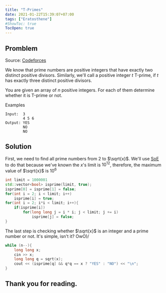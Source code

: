 ```yaml
---
title: "T-Primes"
date: 2021-01-22T15:39:07+07:00
tags: ["Eratosthene"]
#ShowToc: true
TocOpen: true
---
```


## Promblem
Source: [Codeforces](https://codeforces.com/contest/230/problem/B)

We know that prime numbers are positive integers that have exactly two distinct positive divisors. Similarly, we'll call a positive integer $t$ Т-prime, if $t$ has exactly three distinct positive divisors.

You are given an array of $n$ positive integers. For each of them determine whether it is Т-prime or not.

Examples
```
Input:  3
        4 5 6
Output: YES
        NO
        NO
```
## Solution
First, we need to find all prime numbers from 2 to $\sqrt{x}$. We'll use [SoE](https://en.wikipedia.org/wiki/Sieve_of_Eratosthenes) to do that because we've known the $x$'s limit is $10^{12}$, therefore, the maximum value of $\sqrt{x}$ is $10^{6}$
```cpp
int limit = 1000001
std::vector<bool> isprime(limit, true);
isprime[0] = isprime[1] = false;
for(int i = 2; i < limit; i++)
    isprime[i] = true;
for(int i = 2; i*i < limit; i++){
    if(isprime[i])
        for(long long j = i * i; j < limit; j += i)
            isprime[j] = false;
}
```
The last step is checking whether $\sqrt{x}$ is an integer and a prime number or not. It's simple, isn't it? OwO)/
```cpp
while (n--){
    long long x;
    cin >> x;
    long long q = sqrt(x);
    cout << (isprime[q] && q*q == x ? "YES" : "NO") << "\n"; 
}
```
## Thank you for reading.